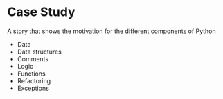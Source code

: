# Case Study

A story that shows the motivation for the different components of Python

- Data
- Data structures
- Comments
- Logic
- Functions
- Refactoring
- Exceptions